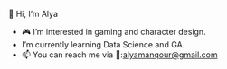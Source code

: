  👋 Hi, I’m Alya 
 
 
 
 
- 🎮 I’m interested in gaming and character design.
-  I’m currently learning Data Science and GA.
- 📫 You can reach me via 📇:alyamanqour@gmail.com

<!---
Alya11salem/Alya11salem is a ✨ special ✨ repository because its `README.md` (this file) appears on your GitHub profile.
You can click the Preview link to take a look at your changes.
--->
